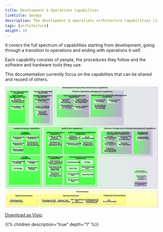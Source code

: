 ```yaml
---
title: Development & Operations Capabilties
linktitle: DevOps 
description: The development & operations architecture capabilities list the capabilities used to develop and operate Altinn Studio, Altinn Apps and Altinn Platform.
tags: [architecture]
weight: 10
---
```


It covers the full spectrum of capabilities starting from development, going through a transition to operations and 
ending with operations it-self.

Each capability consists of people, the procedures they follow and the software and hardware tools they use. 

This documentation currently focus on the capabilties that can be shared and reused of others.  

![DevOps Capabilities](devops_capabilities.svg "DevOps Capabilities")

[Download as Visio](devops_capabilities.vsdx).


{{% children description="true" depth="1" %}}
